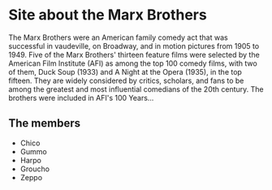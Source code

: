 # Site about the Marx Brothers
The Marx Brothers were an American family comedy act that was successful in vaudeville, on Broadway, and in motion pictures from 1905 to 1949. Five of the Marx Brothers' thirteen feature films were selected by the American Film Institute (AFI) as among the top 100 comedy films, with two of them, Duck Soup (1933) and A Night at the Opera (1935), in the top fifteen. They are widely considered by critics, scholars, and fans to be among the greatest and most influential comedians of the 20th century. The brothers were included in AFI's 100 Years...

## The members

* Chico
* Gummo
* Harpo
* Groucho 
* Zeppo 